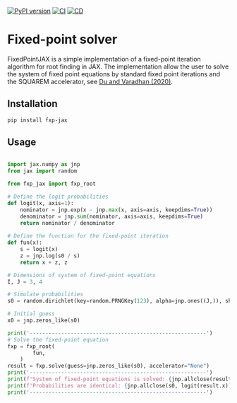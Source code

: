 [![PyPI version](https://img.shields.io/pypi/v/fxp-jax.svg)](https://pypi.org/project/fxp-jax/)
[![CI](https://github.com/esbenscriver/FixedPointJAX/actions/workflows/ci.yml/badge.svg)](https://github.com/esbenscriver/FixedPointJAX/actions/workflows/ci.yml)
[![CD](https://github.com/esbenscriver/FixedPointJAX/actions/workflows/cd.yml/badge.svg)](https://github.com/esbenscriver/FixedPointJAX/actions/workflows/cd.yml)
# Fixed-point solver
FixedPointJAX is a simple implementation of a fixed-point iteration algorithm for root finding in JAX. The implementation allow the user to solve the system of fixed point equations by standard fixed point iterations and the SQUAREM accelerator, see [Du and Varadhan (2020)](https://www.jstatsoft.org/article/view/v092i07).

## Installation

```bash
pip install fxp-jax
```

## Usage

```python

import jax.numpy as jnp
from jax import random

from fxp_jax import fxp_root

# Define the logit probabilities
def logit(x, axis=1):
	nominator = jnp.exp(x - jnp.max(x, axis=axis, keepdims=True))
	denominator = jnp.sum(nominator, axis=axis, keepdims=True)
	return nominator / denominator
	
# Define the function for the fixed-point iteration
def fun(x):
	s = logit(x)
	z = jnp.log(s0 / s)
	return x + z, z

# Dimensions of system of fixed-point equations
I, J = 3, 4

# Simulate probabilities
s0 = random.dirichlet(key=random.PRNGKey(123), alpha=jnp.ones((J,)), shape=(I,))

# Initial guess
x0 = jnp.zeros_like(s0)

print('--------------------------------------------------------')
# Solve the fixed-point equation
fxp = fxp_root(
        fun,
    )
result = fxp.solve(guess=jnp.zeros_like(s0), accelerator="None")
print('--------------------------------------------------------')
print(f'System of fixed-point equations is solved: {jnp.allclose(result.x,fun(result.x)[0])}.')
print(f'Probabilities are identical: {jnp.allclose(s0, logit(result.x))}.')
print('--------------------------------------------------------')
```
